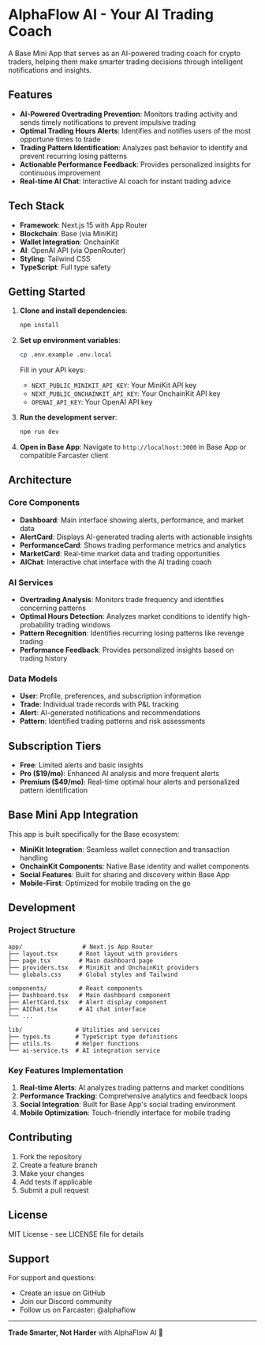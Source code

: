 # AlphaFlow AI - Your AI Trading Coach

A Base Mini App that serves as an AI-powered trading coach for crypto traders, helping them make smarter trading decisions through intelligent notifications and insights.

## Features

- **AI-Powered Overtrading Prevention**: Monitors trading activity and sends timely notifications to prevent impulsive trading
- **Optimal Trading Hours Alerts**: Identifies and notifies users of the most opportune times to trade
- **Trading Pattern Identification**: Analyzes past behavior to identify and prevent recurring losing patterns
- **Actionable Performance Feedback**: Provides personalized insights for continuous improvement
- **Real-time AI Chat**: Interactive AI coach for instant trading advice

## Tech Stack

- **Framework**: Next.js 15 with App Router
- **Blockchain**: Base (via MiniKit)
- **Wallet Integration**: OnchainKit
- **AI**: OpenAI API (via OpenRouter)
- **Styling**: Tailwind CSS
- **TypeScript**: Full type safety

## Getting Started

1. **Clone and install dependencies**:
   ```bash
   npm install
   ```

2. **Set up environment variables**:
   ```bash
   cp .env.example .env.local
   ```
   
   Fill in your API keys:
   - `NEXT_PUBLIC_MINIKIT_API_KEY`: Your MiniKit API key
   - `NEXT_PUBLIC_ONCHAINKIT_API_KEY`: Your OnchainKit API key  
   - `OPENAI_API_KEY`: Your OpenAI API key

3. **Run the development server**:
   ```bash
   npm run dev
   ```

4. **Open in Base App**: Navigate to `http://localhost:3000` in Base App or compatible Farcaster client

## Architecture

### Core Components

- **Dashboard**: Main interface showing alerts, performance, and market data
- **AlertCard**: Displays AI-generated trading alerts with actionable insights
- **PerformanceCard**: Shows trading performance metrics and analytics
- **MarketCard**: Real-time market data and trading opportunities
- **AIChat**: Interactive chat interface with the AI trading coach

### AI Services

- **Overtrading Analysis**: Monitors trade frequency and identifies concerning patterns
- **Optimal Hours Detection**: Analyzes market conditions to identify high-probability trading windows
- **Pattern Recognition**: Identifies recurring losing patterns like revenge trading
- **Performance Feedback**: Provides personalized insights based on trading history

### Data Models

- **User**: Profile, preferences, and subscription information
- **Trade**: Individual trade records with P&L tracking
- **Alert**: AI-generated notifications and recommendations
- **Pattern**: Identified trading patterns and risk assessments

## Subscription Tiers

- **Free**: Limited alerts and basic insights
- **Pro ($19/mo)**: Enhanced AI analysis and more frequent alerts
- **Premium ($49/mo)**: Real-time optimal hour alerts and personalized pattern identification

## Base Mini App Integration

This app is built specifically for the Base ecosystem:

- **MiniKit Integration**: Seamless wallet connection and transaction handling
- **OnchainKit Components**: Native Base identity and wallet components
- **Social Features**: Built for sharing and discovery within Base App
- **Mobile-First**: Optimized for mobile trading on the go

## Development

### Project Structure

```
app/                 # Next.js App Router
├── layout.tsx      # Root layout with providers
├── page.tsx        # Main dashboard page
├── providers.tsx   # MiniKit and OnchainKit providers
└── globals.css     # Global styles and Tailwind

components/         # React components
├── Dashboard.tsx   # Main dashboard component
├── AlertCard.tsx   # Alert display component
├── AIChat.tsx      # AI chat interface
└── ...

lib/               # Utilities and services
├── types.ts       # TypeScript type definitions
├── utils.ts       # Helper functions
└── ai-service.ts  # AI integration service
```

### Key Features Implementation

1. **Real-time Alerts**: AI analyzes trading patterns and market conditions
2. **Performance Tracking**: Comprehensive analytics and feedback loops
3. **Social Integration**: Built for Base App's social trading environment
4. **Mobile Optimization**: Touch-friendly interface for mobile trading

## Contributing

1. Fork the repository
2. Create a feature branch
3. Make your changes
4. Add tests if applicable
5. Submit a pull request

## License

MIT License - see LICENSE file for details

## Support

For support and questions:
- Create an issue on GitHub
- Join our Discord community
- Follow us on Farcaster: @alphaflow

---

**Trade Smarter, Not Harder** with AlphaFlow AI 🚀
